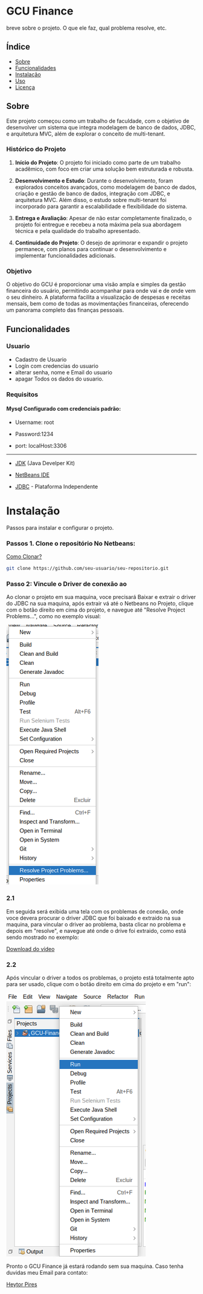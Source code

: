 
# GCU Finance
 breve sobre o projeto. O que ele faz, qual problema resolve, etc.
 ## Índice 
 - [Sobre](#sobre)
 - [Funcionalidades](#funcionalidades)
 - [Instalação](#instalação) 
 - [Uso](#uso) 
 - [Licença](/LICENCE) 


 ## Sobre 
 Este projeto começou como um trabalho de faculdade, com o objetivo de desenvolver um sistema que integra modelagem de banco de dados, JDBC, e arquitetura MVC, além de explorar o conceito de multi-tenant. 

### Histórico do Projeto

1.  **Início do Projeto**: O projeto foi iniciado como parte de um trabalho acadêmico, com foco em criar uma solução bem estruturada e robusta.
    
2.  **Desenvolvimento e Estudo**: Durante o desenvolvimento, foram explorados conceitos avançados, como modelagem de banco de dados, criação e gestão de banco de dados, integração com JDBC, e arquitetura MVC. Além disso, o estudo sobre multi-tenant foi incorporado para garantir a escalabilidade e flexibilidade do sistema.
    
3.  **Entrega e Avaliação**: Apesar de não estar completamente finalizado, o projeto foi entregue e recebeu a nota máxima pela sua abordagem técnica e pela qualidade do trabalho apresentado.
    
4.  **Continuidade do Projeto**: O desejo de aprimorar e expandir o projeto permanece, com planos para continuar o desenvolvimento e implementar funcionalidades adicionais.


### Objetivo
O objetivo do GCU é proporcionar uma visão ampla e simples da gestão financeira do usuário, permitindo acompanhar para onde vai e de onde vem o seu dinheiro. A plataforma facilita a visualização de despesas e receitas mensais, bem como de todas as movimentações financeiras, oferecendo um panorama completo das finanças pessoais.

 ## Funcionalidades 
 ### Usuario

- Cadastro de Usuario
- Login com credencias do usuario
- alterar senha, nome e Email do usuario
- apagar Todos os dados do usuario. 
  
 ### Requisitos 

 #### Mysql Configurado com credenciais padrão:

- Username: root

- Password:1234

- port: localHost:3306

---


- [JDK](https://www.oracle.com/br/java/technologies/downloads/) (Java Develper Kit)

- [NetBeans IDE](https://netbeans.apache.org/front/main/download/nb22/)

- [JDBC](https://dev.mysql.com/downloads/connector/j/) - Plataforma Independente

# Instalação 
  Passos para instalar e configurar o projeto.
 ### Passos 1. Clone o repositório No Netbeans: 
[Como Clonar?](https://duodecimo.github.io/duodecimoMachineLearning/clonarProjetoNetbeansIDE/)
 ```bash 
 git clone https://github.com/seu-usuario/seu-repositorio.git
```
### Passo 2: Vincule o Driver de conexão ao 
Ao  clonar o projeto em sua maquina, voce precisará Baixar e extrair o driver do JDBC na sua maquina, após extrair vá até o Netbeans no Projeto, clique com o botão direito em cima do projeto, e navegue até "Resolve Project Problems...", como no exemplo visual:

![Exemplo Visual](/src/assets/%20Docs//MarkDown-01.png)

### 2.1 
Em seguida será exibida uma tela com os problemas de conexão, onde voce devera procurar o driver JDBC que foi baixado e extraido na sua maquina, para vincular o driver ao problema, basta clicar no problema e depois em "resolve", e navegue até onde o drive foi extraido, como está sendo mostrado no exemplo:

[Download do vídeo](https://github.com/HeytorPires/GCU-Finance/raw/main/src/assets/%20Docs/MarkDown-03.mp4)



### 2.2
Após vincular o driver a todos os problemas, o projeto está totalmente apto para ser usado, clique com o botão direito em cima do projeto e em "run": 

![Exemplo visual](/src/assets/%20Docs/MarkDown-03.png)


Pronto o GCU Finance já estará rodando sem sua maquina. 
Caso tenha duvidas meu Email para contato:

[Heytor Pires](heytor.cacho29@gmail.com)

